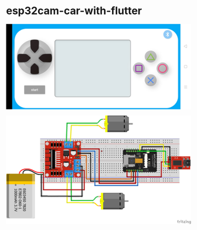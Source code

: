 # esp32cam-car-with-flutter
![GitHub Logo|250x300, 20%](/screenshot/Screenshot_2020-07-24-14-51-21-96_8ebf8e7a4cd0bbdae5e9759fa195ed73.jpg)

![GitHub Logo](/screenshot/esp32car.png)
